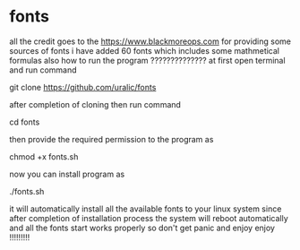# fonts
all the credit goes to the https://www.blackmoreops.com for providing some sources of fonts
i have added 60 fonts which includes some mathmetical formulas also
how to run the program ??????????????
at first open terminal and run command 

git clone https://github.com/uralic/fonts

after completion of cloning then run command 

cd fonts

then provide the required permission to the program as

chmod +x fonts.sh

now you can  install program as 

./fonts.sh

it will automatically install all the available fonts to your linux system
since after completion of installation process the system will reboot automatically and all the fonts start works properly
so don't get panic and enjoy
enjoy !!!!!!!!!
